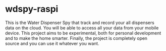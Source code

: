 # wdspy-raspi
This is the Water Dispenser Spy that track and record your all dispensers data on the cloud. You will be able to access all your data from your mobile device. This project aims to be experimental, both for personal development and to make the home smarter. Finally, the project is completely open source and you can use it whatever you want.
